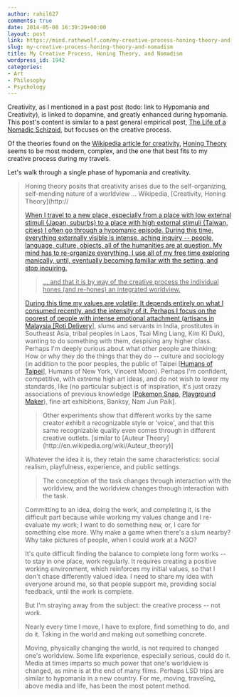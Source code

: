 ```yaml
---
author: rahil627
comments: true
date: 2014-05-08 16:39:29+00:00
layout: post
link: https://mind.rathewolf.com/my-creative-process-honing-theory-and-nomadism/
slug: my-creative-process-honing-theory-and-nomadism
title: My Creative Process, Honing Theory, and Nomadism
wordpress_id: 1942
categories:
- Art
- Philosophy
- Psychology
---
```


Creativity, as I mentioned in a past post (todo: link to Hypomania and Creativity), is linked to dopamine, and greatly enhanced during hypomania. This post's content is similar to a past general empirical post, [The Life of a Nomadic Schizoid](https://mind.rathewolf.com/the-life-of-a-nomadic-schizoid), but focuses on the creative process.

Of the theories found on the [Wikipedia article for creativity](http://en.wikipedia.org/wiki/Creativity#Theories_of_creative_processes), [Honing Theory](http://en.wikipedia.org/wiki/Creativity#Honing_theory) seems to be most modern, complex, and the one that best fits to my creative process during my travels.

Let's walk through a single phase of hypomania and creativity.



<blockquote>Honing theory posits that creativity arises due to the self-organizing, self-mending nature of a worldview ...
Wikipedia, [Creativity, Honing Theory](http://<a href=)
</blockquote>



When I travel to a new place, especially from a place with low external stimuli (Japan, suburbs) to a place with high external stimuli (Taiwan, cities) I often go through a hypomanic episode. During this time, everything externally visible is intense, aching inquiry -- people, language, culture, objects, all of the humanities are at question. My mind has to re-organize everything. I use all of my free time exploring manically, until, eventually becoming familiar with the setting, and stop inquiring.



<blockquote>... and that it is by way of the creative process the individual hones (and re-hones) an integrated worldview.
</blockquote>



During this time my values are volatile; It depends entirely on what I consumed recently, and the intensity of it. Perhaps I focus on the poorest of people with intense emotional attachment (artisans in Malaysia [[Roti Delivery](https://vimeo.com/55547982)], slums and servants in India, prostitutes in Southeast Asia, tribal peoples in Laos, Tsai Ming Liang, Kim Ki Duk), wanting to do something with them, despising any higher class. Perhaps I'm deeply curious about what other people are thinking; How or why they do the things that they do -- culture and sociology (in addition to the poor peoples, the public of Taipei [[Humans of Taipei](https://www.facebook.com/TaiwanesePeople)], Humans of New York, Vincent Moon). Perhaps I'm confident, competitive, with extreme high art ideas, and do not wish to lower my standards, like (no particular subject is of inspiration, it's just crazy associations of previous knowledge [[Pokemon Snap](https://mind.rathewolf.com/pinkies-up), [Playground Maker](https://mind.rathewolf.com/playground-maker-the-world-is-now-a-playground)), fine art exhibitions, Banksy, Nam Jun Paik].



<blockquote>Other experiments show that different works by the same creator exhibit a recognizable style or 'voice', and that this same recognizable quality even comes through in different creative outlets. [similar to [Auteur Theory](http://en.wikipedia.org/wiki/Auteur_theory)]</blockquote>



Whatever the idea it is, they retain the same characteristics: social realism, playfulness, experience, and public settings.



<blockquote>The conception of the task changes through interaction with the worldview, and the worldview changes through interaction with the task.</blockquote>



Committing to an idea, doing the work, and completing it, is the difficult part because while working my values change and I re-evaluate my work; I want to do something new, or, I care for something else more. Why make a game when there's a slum nearby? Why take pictures of people, when I could work at a NGO?

It's quite difficult finding the balance to complete long form works -- to stay in one place, work regularly. It requires creating a positive working environment, which reinforces my initial values, so that I don't chase differently valued idea. I need to share my idea with everyone around me, so that people support me, providing social feedback, until the work is complete.

But I'm straying away from the subject: the creative process -- not work.

Nearly every time I move, I have to explore, find something to do, and do it. Taking in the world and making out something concrete.

Moving, physically changing the world, is not required to changed one's worldview. Some life experience, especially serious, could do it. Media at times imparts so much power that one's worldview is changed, as mine is at the end of many films. Perhaps LSD trips are similar to hypomania in a new country. For me, moving, traveling, above media and life, has been the most potent method.
